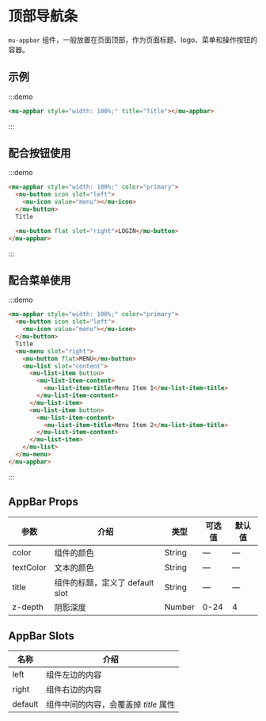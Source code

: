 # 顶部导航条

`mu-appbar` 组件，一般放置在页面顶部，作为页面标题、logo、菜单和操作按钮的容器。

## 示例

:::demo
```html
<mu-appbar style="width: 100%;" title="Title"></mu-appbar>
```
:::

## 配合按钮使用

:::demo
```html
<mu-appbar style="width: 100%;" color="primary">
  <mu-button icon slot="left">
    <mu-icon value="menu"></mu-icon>
  </mu-button>
  Title

  <mu-button flat slot="right">LOGIN</mu-button>
</mu-appbar>
```
:::


## 配合菜单使用

:::demo
```html
<mu-appbar style="width: 100%;" color="primary">
  <mu-button icon slot="left">
    <mu-icon value="menu"></mu-icon>
  </mu-button>
  Title
  <mu-menu slot="right">
    <mu-button flat>MENU</mu-button>
    <mu-list slot="content">
      <mu-list-item button>
        <mu-list-item-content>
          <mu-list-item-title>Menu Item 1</mu-list-item-title>
        </mu-list-item-content>
      </mu-list-item>
      <mu-list-item button>
        <mu-list-item-content>
          <mu-list-item-title>Menu Item 2</mu-list-item-title>
        </mu-list-item-content>
      </mu-list-item>
    </mu-list>
  </mu-menu>
</mu-appbar>
```
:::

## AppBar Props

| 参数 | 介绍 | 类型 | 可选值 | 默认值 |
|------|------|------|------|------|
| color | 组件的颜色 | String | — | — |
| textColor | 文本的颜色 | String | — | — |
| title | 组件的标题，定义了 default slot | String | — | — |
| z-depth | 阴影深度 | Number | 0-24 | 4 |

## AppBar Slots

| 名称 | 介绍 |
|------|------|
| left | 组件左边的内容 |
| right | 组件右边的内容 |
| default | 组件中间的内容，会覆盖掉 *title* 属性 |
